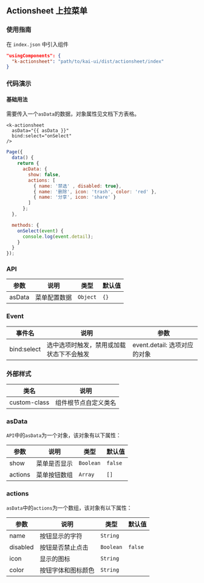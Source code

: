 ## Actionsheet 上拉菜单

### 使用指南
在 `index.json` 中引入组件
```json
"usingComponents": {
  "k-actionsheet": "path/to/kai-ui/dist/actionsheet/index"
}
```

### 代码演示

#### 基础用法
需要传入一个`asData`的数据，对象属性见文档下方表格。

```wxml
<k-actionsheet
  asData="{{ asData }}"
  bind:select="onSelect"
/>
```

```javascript
Page({
  data() {
    return {
      acData: {
        show: false,
        actions: [
          { name: '禁选' , disabled: true},
          { name: '删除', icon: 'trash', color: 'red' },
          { name: '分享', icon: 'share' }
        ]
      };
  },

  methods: {
    onSelect(event) {
      console.log(event.detail);
    }
  }
});
```

### API

| 参数 | 说明 | 类型 | 默认值 |
|-----------|-----------|-----------|-------------|
| asData | 菜单配置数据 | `Object` | `{}` |

### Event

| 事件名 | 说明 | 参数 |
|-----------|-----------|-----------|
| bind:select | 选中选项时触发，禁用或加载状态下不会触发 | event.detail: 选项对应的对象 |

### 外部样式

| 类名 | 说明 |
|-----------|-----------|
| custom-class | 组件根节点自定义类名 |

### asData

`API`中的`asData`为一个对象，该对象有以下属性：

| 参数 | 说明 | 类型 | 默认值 |
|-----------|-----------|-----------|-------------|
| show | 菜单是否显示 | `Boolean` | `false` |
| actions | 菜单按钮数组 | `Array` | `[]` |

### actions

`asData`中的`actions`为一个数组，该对象有以下属性：

| 参数 | 说明 | 类型 | 默认值 |
|-----------|-----------|-----------|-------------|
| name | 按钮显示的字符 | `String` | ` ` |
| disabled | 按钮是否禁止点击 | `Boolean` | `false` |
| icon | 显示的图标 | `String` | ` ` |
| color | 按钮字体和图标颜色 | `String` | ` ` |
